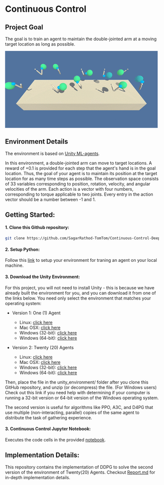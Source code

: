 # Continuous Control

## Project Goal

The goal is to train an agent to maintain the double-jointed arm at a moving target location as long as possible.

![In Project 2, Continuous Control](resources/reacher.gif)

## Environment Details

The environment is based on [Unity ML-agents](https://github.com/Unity-Technologies/ml-agents).

In this environment, a double-jointed arm can move to target locations. A reward of +0.1 is provided for each step that the agent's hand is in the goal location. Thus, the goal of your agent is to maintain its position at the target location for as many time steps as possible.
The observation space consists of 33 variables corresponding to position, rotation, velocity, and angular velocities of the arm. Each action is a vector with four numbers, corresponding to torque applicable to two joints. Every entry in the action vector should be a number between -1 and 1.

## Getting Started:

#### 1. Clone this Github repository:
```bash
git clone https://github.com/SagarRathod-TomTom/Continuous-Control-Deep-Refinforcement-Learning-Udacity-Nanodegree.git
```

#### 2. Setup Python:
Follow this [link](https://github.com/udacity/deep-reinforcement-learning#dependencies) to setup your environment for traning an agent on your local machine.

#### 3. Download the Unity Environment:

For this project, you will not need to install Unity - this is because we have already built the environment for you, and you can download it from one of the links below. You need only select the environment that matches your operating system:

* Version 1: One (1) Agent
    * Linux: [click here](https://s3-us-west-1.amazonaws.com/udacity-drlnd/P2/Reacher/one_agent/Reacher_Linux.zip)
    * Mac OSX: [click here](https://s3-us-west-1.amazonaws.com/udacity-drlnd/P2/Reacher/one_agent/Reacher.app.zip)
    * Windows (32-bit): [click here](https://s3-us-west-1.amazonaws.com/udacity-drlnd/P2/Reacher/one_agent/Reacher_Windows_x86.zip)
    * Windows (64-bit): [click here](https://s3-us-west-1.amazonaws.com/udacity-drlnd/P2/Reacher/one_agent/Reacher_Windows_x86_64.zip)


* Version 2: Twenty (20) Agents
    * Linux: [click here](https://s3-us-west-1.amazonaws.com/udacity-drlnd/P2/Reacher/Reacher_Linux.zip)
    * Mac OSX: [click here](https://s3-us-west-1.amazonaws.com/udacity-drlnd/P2/Reacher/Reacher.app.zip)
    * Windows (32-bit): [click here](https://s3-us-west-1.amazonaws.com/udacity-drlnd/P2/Reacher/Reacher_Windows_x86.zip)
    * Windows (64-bit): [click here](https://s3-us-west-1.amazonaws.com/udacity-drlnd/P2/Reacher/Reacher_Windows_x86_64.zip)

Then, place the file in the unity_environment/ folder after you clone this GitHub repository, and unzip (or decompress) the file.
(For Windows users) Check out this link if you need help with determining if your computer is running a 32-bit version or 64-bit version of the Windows operating system.

The second version is useful for algorithms like PPO, A3C, and D4PG that use multiple (non-interacting, parallel) copies of the same agent to distribute the task of gathering experience.


#### 3. Continuous Control Jupyter Notebook:

Executes the code cells in the provided [notebook](Continuous_Control.ipynb).


## Implementation Details:

This repository contains the implementation of DDPG to solve the second version of the environment of Twenty(20) Agents.
Checkout [Report.md](Report.md) for in-depth implementation details.